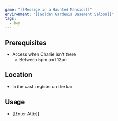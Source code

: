 ```yaml
---
game: "[[Message in a Haunted Mansion]]"
environment: "[[Golden Gardenia Basement Saloon]]"
tags: 
  - key
---
```

## Prerequisites
- Access when Charlie isn't there
	- Between 5pm and 12pm
## Location
- In the cash register on the bar
## Usage
- [[Enter Attic]]